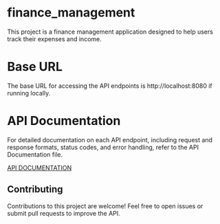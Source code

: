 # finance_management
This project is a finance management application designed to help users track their expenses and income.

# Base URL
The base URL for accessing the API endpoints is http://localhost:8080 if running locally.

# API Documentation
For detailed documentation on each API endpoint, including request and response formats, status codes, and error handling, refer to the API Documentation file.

[API DOCUMENTATION](https://documenter.getpostman.com/view/31944249/2sA2xh3sra)

## Contributing
Contributions to this project are welcome! Feel free to open issues or submit pull requests to improve the API.
